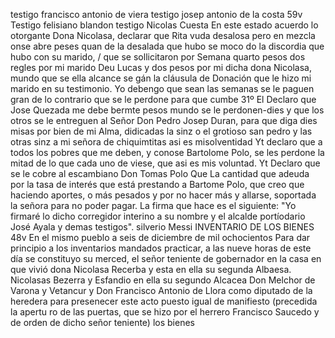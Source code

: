 testigo francisco antonio de viera
testigo josep antonio de la costa
59v Testigo felisiano blandon
testigo Nicolas Cuesta
En este estado acuerdo lo otorgante Dona Nicolasa, declarar
que Rita vuda desalosa pero en mezcla onse abre peses quan
de la desalada que hubo se moco
do la discordia que hubo con su marido, / que se sollicitaron por Semana quarto pesos dos regles por mi marido Deu Lucas y dos pesos por mi dicha dona Nicolasa, mundo que se ella alcance se gán la cláusula de Donación que le hizo mi marido en su testimonio.
Yo debengo que sean las semanas se le paguen gran de lo contrario que se le perdone para que cumbe
31º El Declaro que Jose Quezada me debe bermte pesos mundo se le perdonen-dies y que los otros se le entreguen al Señor
Don Pedro Josep Duran, para que diga dies misas por bien de mi Alma, didicadas la sinz o el grotioso san pedro y las otras sinz a mi señora de chiquimtitas asi es misolventidad
Yt declaro que a todos los pobres que me deben, y conose Bartolome Polo, se les perdone la mitad de lo que cada uno de viese, que asi es mis voluntad. Yt Declaro que se le cobre al escambiano Don Tomas Polo Que
La cantidad que adeuda por la tasa de interés que está prestando a Bartome Polo, que creo que haciendo aportes, o más pesados y por no hacer más y allarse, soportada la señora para no poder pagar.
La firma que hace es el siguiente: "Yo firmaré lo dicho corregidor interino a su nombre y el alcalde portíodario José Ayala y demas testigos".
silverio Messi
INVENTARIO DE LOS BIENES
48v En el mismo pueblo a seis de diciembre de mil ochocientos
Para dar principio a los inventarios mandados practicar, a las nueve horas de este día se constituyo su merced, el señor teniente de gobernador en la casa en que vivió dona Nicolasa Recerba y esta en ella su segunda Albaesa.
Nicolasas Bezerra y Esfandio en ella su segundo Alcacea Don Melchor de Varona y Vetancur y Don Francisco Antonio de Llora como diputado de la heredera para presenecer este acto puesto igual de manifiesto (precedida la apertu
ro de las puertas, que se hizo por el herrero Francisco Saucedo y de orden de dicho señor teniente) los bienes